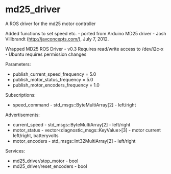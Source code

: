 # md25_driver
A ROS driver for the md25 motor controller

Added functions to set speed etc. - ported from Arduino MD25 driver - Josh Villbrandt (http://javconcepts.com/), July 7, 2012.

Wrapped MD25 ROS Driver - v0.3
Requires read/write access to /dev/i2c-x - Ubuntu requires permission changes

Parameters:
* publish_current_speed_frequency = 5.0
* publish_motor_status_frequency = 5.0
* publish_motor_encoders_frequency = 1.0

Subscriptions:
* speed_command - std_msgs::ByteMultiArray[2] - left/right

Advertisements:
* current_speed - std_msgs::ByteMultiArray[2] - left/right
* motor_status - vector<diagnostic_msgs::KeyValue>[3] - motor current left/right, batteryvolts
* motor_encoders - std_msgs::Int32MultiArray[2] - left/right

Services:
* md25_driver/stop_motor - bool
* md25_driver/reset_encoders - bool

